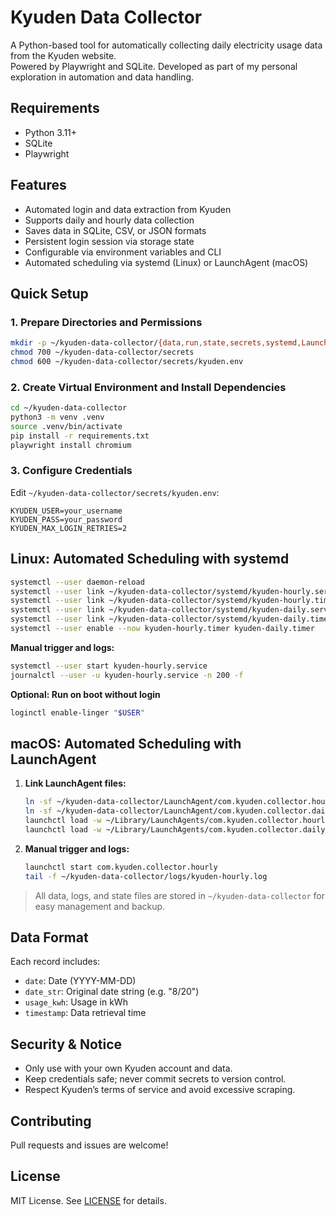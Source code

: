 # Kyuden Data Collector

A Python-based tool for automatically collecting daily electricity usage data from the Kyuden website.  
Powered by Playwright and SQLite.
Developed as part of my personal exploration in automation and data handling.

## Requirements

- Python 3.11+
- SQLite
- Playwright

## Features

- Automated login and data extraction from Kyuden
- Supports daily and hourly data collection
- Saves data in SQLite, CSV, or JSON formats
- Persistent login session via storage state
- Configurable via environment variables and CLI
- Automated scheduling via systemd (Linux) or LaunchAgent (macOS)

## Quick Setup

### 1. Prepare Directories and Permissions

```bash
mkdir -p ~/kyuden-data-collector/{data,run,state,secrets,systemd,LaunchAgent,logs}
chmod 700 ~/kyuden-data-collector/secrets
chmod 600 ~/kyuden-data-collector/secrets/kyuden.env
```

### 2. Create Virtual Environment and Install Dependencies

```bash
cd ~/kyuden-data-collector
python3 -m venv .venv
source .venv/bin/activate
pip install -r requirements.txt
playwright install chromium
```

### 3. Configure Credentials

Edit `~/kyuden-data-collector/secrets/kyuden.env`:

```
KYUDEN_USER=your_username
KYUDEN_PASS=your_password
KYUDEN_MAX_LOGIN_RETRIES=2
```

## Linux: Automated Scheduling with systemd

```bash
systemctl --user daemon-reload
systemctl --user link ~/kyuden-data-collector/systemd/kyuden-hourly.service
systemctl --user link ~/kyuden-data-collector/systemd/kyuden-hourly.timer
systemctl --user link ~/kyuden-data-collector/systemd/kyuden-daily.service
systemctl --user link ~/kyuden-data-collector/systemd/kyuden-daily.timer
systemctl --user enable --now kyuden-hourly.timer kyuden-daily.timer
```

**Manual trigger and logs:**

```bash
systemctl --user start kyuden-hourly.service
journalctl --user -u kyuden-hourly.service -n 200 -f
```

**Optional: Run on boot without login**

```bash
loginctl enable-linger "$USER"
```

## macOS: Automated Scheduling with LaunchAgent

1. **Link LaunchAgent files:**

   ```bash
   ln -sf ~/kyuden-data-collector/LaunchAgent/com.kyuden.collector.hourly.plist ~/Library/LaunchAgents/
   ln -sf ~/kyuden-data-collector/LaunchAgent/com.kyuden.collector.daily.plist ~/Library/LaunchAgents/
   launchctl load -w ~/Library/LaunchAgents/com.kyuden.collector.hourly.plist
   launchctl load -w ~/Library/LaunchAgents/com.kyuden.collector.daily.plist
   ```

2. **Manual trigger and logs:**

   ```bash
   launchctl start com.kyuden.collector.hourly
   tail -f ~/kyuden-data-collector/logs/kyuden-hourly.log
   ```

> All data, logs, and state files are stored in `~/kyuden-data-collector` for easy management and backup.

## Data Format

Each record includes:

- `date`: Date (YYYY-MM-DD)
- `date_str`: Original date string (e.g. "8/20")
- `usage_kwh`: Usage in kWh
- `timestamp`: Data retrieval time


## Security & Notice

- Only use with your own Kyuden account and data.
- Keep credentials safe; never commit secrets to version control.
- Respect Kyuden’s terms of service and avoid excessive scraping.

## Contributing

Pull requests and issues are welcome!

## License

MIT License. See [LICENSE](LICENSE) for details.